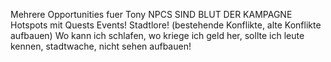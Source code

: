 Mehrere Opportunities fuer Tony
NPCS SIND BLUT DER KAMPAGNE
Hotspots mit Quests
Events!
Stadtlore! (bestehende Konflikte, alte Konflikte aufbauen)
Wo kann ich schlafen, wo kriege ich geld her, sollte ich leute kennen, stadtwache, nicht sehen aufbauen!
